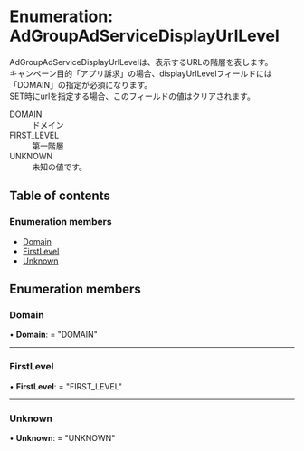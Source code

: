 # Enumeration: AdGroupAdServiceDisplayUrlLevel


<div lang=\"ja\"> AdGroupAdServiceDisplayUrlLevelは、表示するURLの階層を表します。<br> キャンペーン目的「アプリ訴求」の場合、displayUrlLevelフィールドには「DOMAIN」の指定が必須になります。<br> SET時にurlを指定する場合、このフィールドの値はクリアされます。 </div>  <dl class=term>   <dt class=\"term__item\">DOMAIN</dt>   <dd class=\"term__desc\"><span lang=\"ja\">ドメイン</span></dd>   <dt class=\"term__item\">FIRST_LEVEL</dt>   <dd class=\"term__desc\"><span lang=\"ja\">第一階層</span></dd>   <dt class=\"term__item\">UNKNOWN</dt>   <dd class=\"term__desc\"><span lang=\"ja\">未知の値です。</span></dd> </dl>

## Table of contents

### Enumeration members

- [Domain](adgroupadservicedisplayurllevel.md#domain)
- [FirstLevel](adgroupadservicedisplayurllevel.md#firstlevel)
- [Unknown](adgroupadservicedisplayurllevel.md#unknown)

## Enumeration members

### Domain

• **Domain**: = "DOMAIN"

___

### FirstLevel

• **FirstLevel**: = "FIRST\_LEVEL"

___

### Unknown

• **Unknown**: = "UNKNOWN"
